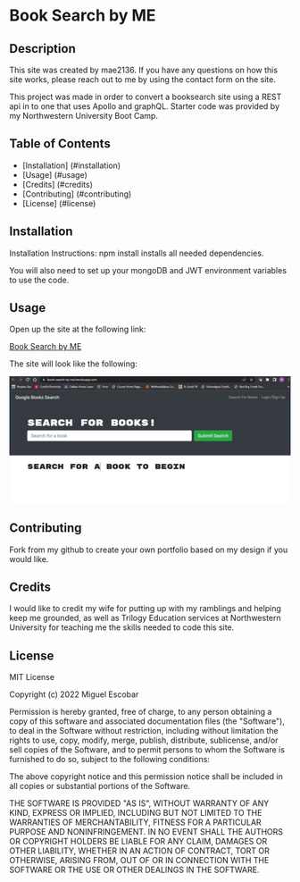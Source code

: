 # Book Search by ME
## Description
  
This site was created by mae2136. If you have any questions on how this site works, please reach out to me by using the contact form on the site.

This project was made in order to convert a booksearch site using a REST api in to one that uses Apollo and graphQL. Starter code was provided by my Northwestern University Boot Camp.
  
## Table of Contents
  
- [Installation] (#installation)
- [Usage] (#usage)
- [Credits] (#credits)
- [Contributing] (#contributing)
- [License] (#license)
  
## Installation
  
Installation Instructions: npm install installs all needed dependencies.

You will also need to set up your mongoDB and JWT environment variables to use the code.
  
## Usage
  
Open up the site at the following link: 
  
[Book Search by ME](https://book-search-by-me.herokuapp.com/)
  
The site will look like the following:

![Screenshot](./assets/screenshot.PNG)
      
## Contributing
  
Fork from my github to create your own portfolio based on my design if you would like.

## Credits
  
I would like to credit my wife for putting up with my ramblings and helping keep me grounded, as well as Trilogy Education services at Northwestern University for teaching me the skills needed to code this site.

## License
  
MIT License

Copyright (c) 2022 Miguel Escobar

Permission is hereby granted, free of charge, to any person obtaining a copy
of this software and associated documentation files (the "Software"), to deal
in the Software without restriction, including without limitation the rights
to use, copy, modify, merge, publish, distribute, sublicense, and/or sell
copies of the Software, and to permit persons to whom the Software is
furnished to do so, subject to the following conditions:

The above copyright notice and this permission notice shall be included in all
copies or substantial portions of the Software.

THE SOFTWARE IS PROVIDED "AS IS", WITHOUT WARRANTY OF ANY KIND, EXPRESS OR
IMPLIED, INCLUDING BUT NOT LIMITED TO THE WARRANTIES OF MERCHANTABILITY,
FITNESS FOR A PARTICULAR PURPOSE AND NONINFRINGEMENT. IN NO EVENT SHALL THE
AUTHORS OR COPYRIGHT HOLDERS BE LIABLE FOR ANY CLAIM, DAMAGES OR OTHER
LIABILITY, WHETHER IN AN ACTION OF CONTRACT, TORT OR OTHERWISE, ARISING FROM,
OUT OF OR IN CONNECTION WITH THE SOFTWARE OR THE USE OR OTHER DEALINGS IN THE
SOFTWARE.
